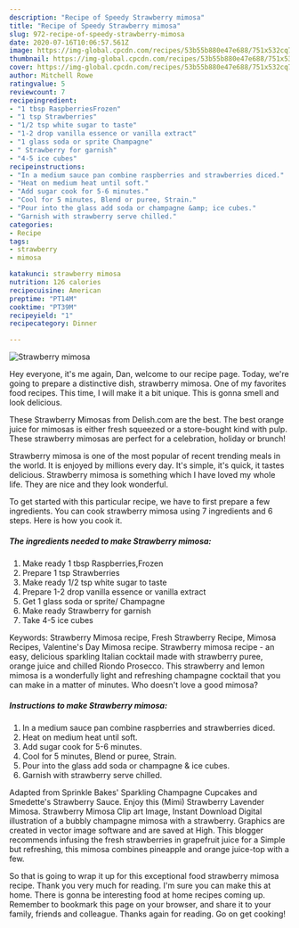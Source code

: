 ```yaml
---
description: "Recipe of Speedy Strawberry mimosa"
title: "Recipe of Speedy Strawberry mimosa"
slug: 972-recipe-of-speedy-strawberry-mimosa
date: 2020-07-16T10:06:57.561Z
image: https://img-global.cpcdn.com/recipes/53b55b880e47e688/751x532cq70/strawberry-mimosa-recipe-main-photo.jpg
thumbnail: https://img-global.cpcdn.com/recipes/53b55b880e47e688/751x532cq70/strawberry-mimosa-recipe-main-photo.jpg
cover: https://img-global.cpcdn.com/recipes/53b55b880e47e688/751x532cq70/strawberry-mimosa-recipe-main-photo.jpg
author: Mitchell Rowe
ratingvalue: 5
reviewcount: 7
recipeingredient:
- "1 tbsp RaspberriesFrozen"
- "1 tsp Strawberries"
- "1/2 tsp white sugar to taste"
- "1-2 drop vanilla essence or vanilla extract"
- "1 glass soda or sprite Champagne"
- " Strawberry for garnish"
- "4-5 ice cubes"
recipeinstructions:
- "In a medium sauce pan combine raspberries and strawberries diced."
- "Heat on medium heat until soft."
- "Add sugar cook for 5-6 minutes."
- "Cool for 5 minutes, Blend or puree, Strain."
- "Pour into the glass add soda or champagne &amp; ice cubes."
- "Garnish with strawberry serve chilled."
categories:
- Recipe
tags:
- strawberry
- mimosa

katakunci: strawberry mimosa 
nutrition: 126 calories
recipecuisine: American
preptime: "PT14M"
cooktime: "PT39M"
recipeyield: "1"
recipecategory: Dinner

---
```



![Strawberry mimosa](https://img-global.cpcdn.com/recipes/53b55b880e47e688/751x532cq70/strawberry-mimosa-recipe-main-photo.jpg)

Hey everyone, it's me again, Dan, welcome to our recipe page. Today, we're going to prepare a distinctive dish, strawberry mimosa. One of my favorites food recipes. This time, I will make it a bit unique. This is gonna smell and look delicious.

These Strawberry Mimosas from Delish.com are the best. The best orange juice for mimosas is either fresh squeezed or a store-bought kind with pulp. These strawberry mimosas are perfect for a celebration, holiday or brunch!

Strawberry mimosa is one of the most popular of recent trending meals in the world. It is enjoyed by millions every day. It's simple, it's quick, it tastes delicious. Strawberry mimosa is something which I have loved my whole life. They are nice and they look wonderful.


To get started with this particular recipe, we have to first prepare a few ingredients. You can cook strawberry mimosa using 7 ingredients and 6 steps. Here is how you cook it.

<!--inarticleads1-->

##### The ingredients needed to make Strawberry mimosa:

1. Make ready 1 tbsp Raspberries,Frozen
1. Prepare 1 tsp Strawberries
1. Make ready 1/2 tsp white sugar to taste
1. Prepare 1-2 drop vanilla essence or vanilla extract
1. Get 1 glass soda or sprite/ Champagne
1. Make ready  Strawberry for garnish
1. Take 4-5 ice cubes


Keywords: Strawberry Mimosa recipe, Fresh Strawberry Recipe, Mimosa Recipes, Valentine&#39;s Day Mimosa recipe. Strawberry mimosa recipe - an easy, delicious sparkling Italian cocktail made with strawberry puree, orange juice and chilled Riondo Prosecco. This strawberry and lemon mimosa is a wonderfully light and refreshing champagne cocktail that you can make in a matter of minutes. Who doesn&#39;t love a good mimosa? 

<!--inarticleads2-->

##### Instructions to make Strawberry mimosa:

1. In a medium sauce pan combine raspberries and strawberries diced.
1. Heat on medium heat until soft.
1. Add sugar cook for 5-6 minutes.
1. Cool for 5 minutes, Blend or puree, Strain.
1. Pour into the glass add soda or champagne &amp; ice cubes.
1. Garnish with strawberry serve chilled.


Adapted from Sprinkle Bakes&#39; Sparkling Champagne Cupcakes and Smedette&#39;s Strawberry Sauce. Enjoy this (Mimi) Strawberry Lavender Mimosa. Strawberry Mimosa Clip art Image, Instant Download Digital illustration of a bubbly champagne mimosa with a strawberry. Graphics are created in vector image software and are saved at High. This blogger recommends infusing the fresh strawberries in grapefruit juice for a Simple but refreshing, this mimosa combines pineapple and orange juice-top with a few. 

So that is going to wrap it up for this exceptional food strawberry mimosa recipe. Thank you very much for reading. I'm sure you can make this at home. There is gonna be interesting food at home recipes coming up. Remember to bookmark this page on your browser, and share it to your family, friends and colleague. Thanks again for reading. Go on get cooking!
